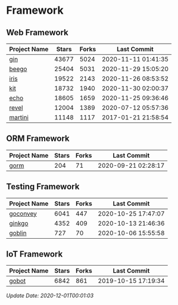 # Framework

## Web Framework
| Project Name | Stars | Forks | Last Commit |
| ------------ | ----- | ----- | ----------- |
| [gin](https://github.com/gin-gonic/gin) | 43677 | 5024 | 2020-11-11 01:41:35 |
| [beego](https://github.com/astaxie/beego) | 25404 | 5031 | 2020-11-29 15:05:20 |
| [iris](https://github.com/kataras/iris) | 19522 | 2143 | 2020-11-26 08:53:52 |
| [kit](https://github.com/go-kit/kit) | 18732 | 1940 | 2020-11-30 02:00:37 |
| [echo](https://github.com/labstack/echo) | 18605 | 1659 | 2020-11-25 09:36:46 |
| [revel](https://github.com/revel/revel) | 12004 | 1389 | 2020-07-12 05:57:36 |
| [martini](https://github.com/go-martini/martini) | 11148 | 1117 | 2017-01-21 21:58:54 |

## ORM Framework
| Project Name | Stars | Forks | Last Commit |
| ------------ | ----- | ----- | ----------- |
| [gorm](https://github.com/jinzhu/gorm) | 204 | 71 | 2020-09-21 02:28:17 |

## Testing Framework
| Project Name | Stars | Forks | Last Commit |
| ------------ | ----- | ----- | ----------- |
| [goconvey](https://github.com/smartystreets/goconvey) | 6041 | 447 | 2020-10-25 17:47:07 |
| [ginkgo](https://github.com/onsi/ginkgo) | 4352 | 409 | 2020-10-13 21:46:36 |
| [goblin](https://github.com/franela/goblin) | 727 | 70 | 2020-10-06 15:55:58 |

## IoT Framework
| Project Name | Stars | Forks | Last Commit |
| ------------ | ----- | ----- | ----------- |
| [gobot](https://github.com/hybridgroup/gobot) | 6842 | 861 | 2019-10-15 17:19:34 |

*Update Date: 2020-12-01T00:01:03*
